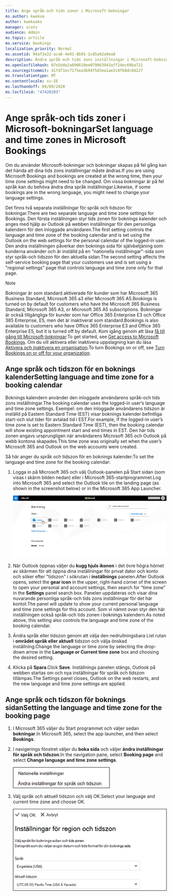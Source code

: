 ```yaml
---
title: Ange språk-och tids zoner i Microsoft-bokningar
ms.author: kwekua
author: kwekuako
manager: scotv
audience: Admin
ms.topic: article
ms.service: bookings
localization_priority: Normal
ms.assetid: 94af3e22-aca6-4e91-8b91-1cd5a02a9ea8
description: Ändra språk-och tids zons inställningar i Microsoft-bokningar. Om bokningarna skapas på fel tid kan det bero på att den inte är aktive rad.
ms.openlocfilehash: 07e5dde2a896610ee079063943aff24ec69ba721
ms.sourcegitcommit: 41fd71ec7175ea3b94f5d3ea1ae2c8fb8dc84227
ms.translationtype: MT
ms.contentlocale: sv-SE
ms.lasthandoff: 09/09/2020
ms.locfileid: "47420203"
---
```

# <a name="set-language-and-time-zones-in-microsoft-bookings"></a><span data-ttu-id="30a61-104">Ange språk-och tids zoner i Microsoft-bokningar</span><span class="sxs-lookup"><span data-stu-id="30a61-104">Set language and time zones in Microsoft Bookings</span></span>

<span data-ttu-id="30a61-105">Om du använder Microsoft-bokningar och bokningar skapas på fel gång kan det hända att dina tids zons inställningar måste ändras.</span><span class="sxs-lookup"><span data-stu-id="30a61-105">If you are using Microsoft Bookings and bookings are created at the wrong time, then your time zone settings might need to be changed.</span></span> <span data-ttu-id="30a61-106">Om vissa bokningar är på fel språk kan du behöva ändra dina språk inställningar.</span><span class="sxs-lookup"><span data-stu-id="30a61-106">Likewise, if some bookings are in the wrong language, you might need to change your language settings.</span></span>

<span data-ttu-id="30a61-107">Det finns två separata inställningar för språk och tidszon för bokningar.</span><span class="sxs-lookup"><span data-stu-id="30a61-107">There are two separate language and time zone settings for Bookings.</span></span> <span data-ttu-id="30a61-108">Den första inställningen styr tids zonen för boknings kalender och anges med hjälp av Outlook på webben inställningar för den personliga kalendern för den inloggade användaren.</span><span class="sxs-lookup"><span data-stu-id="30a61-108">The first setting controls the language and time zone of the booking calendar and is set using the Outlook on the web settings for the personal calendar of the logged-in user.</span></span> <span data-ttu-id="30a61-109">Den andra inställningen påverkar den boknings sida för självbetjäning som kunderna använder och är inställd på en "nationella inställningar"-sida som styr språk-och tidszon för den aktuella sidan.</span><span class="sxs-lookup"><span data-stu-id="30a61-109">The second setting affects the self-service booking page that your customers use and is set using a "regional settings" page that controls language and time zone only for that page.</span></span>

> [!NOTE]
> <span data-ttu-id="30a61-110">Bokningar är som standard aktiverade för kunder som har Microsoft 365 Business Standard, Microsoft 365 a3 eller Microsoft 365 A5.</span><span class="sxs-lookup"><span data-stu-id="30a61-110">Bookings is turned on by default for customers who have the Microsoft 365 Business Standard, Microsoft 365 A3, or Microsoft 365 A5 subscriptions.</span></span> <span data-ttu-id="30a61-111">Bokningar är också tillgängliga för kunder som har Office 365 Enterprise E3 och Office 365 Enterprise, E5, men det är inaktiverat som standard.</span><span class="sxs-lookup"><span data-stu-id="30a61-111">Bookings is also available to customers who have Office 365 Enterprise E3 and Office 365 Enterprise E5, but it is turned off by default.</span></span> <span data-ttu-id="30a61-112">Kom igång genom att läsa [få till gång till Microsoft-bokningar](get-access.md).</span><span class="sxs-lookup"><span data-stu-id="30a61-112">To get started, see [Get access to Microsoft Bookings](get-access.md).</span></span> <span data-ttu-id="30a61-113">Om du vill aktivera eller inaktivera uppslagning kan du läsa [Aktivera och inaktivera en organisation](turn-bookings-on-or-off.md).</span><span class="sxs-lookup"><span data-stu-id="30a61-113">To turn Bookings on or off, see [Turn Bookings on or off for your organization](turn-bookings-on-or-off.md).</span></span>

## <a name="setting-language-and-time-zone-for-a-booking-calendar"></a><span data-ttu-id="30a61-114">Ange språk och tidszon för en boknings kalender</span><span class="sxs-lookup"><span data-stu-id="30a61-114">Setting language and time zone for a booking calendar</span></span>

<span data-ttu-id="30a61-115">Boknings kalendern använder den inloggade användarens språk-och tids zons inställningar.</span><span class="sxs-lookup"><span data-stu-id="30a61-115">The booking calendar uses the logged-in user’s language and time zone settings.</span></span> <span data-ttu-id="30a61-116">Exempel: om den inloggade användarens tidszon är inställd på Eastern Standard Time (EST) visar boknings kalender befintliga start-och slut tider för avtalad tid i EST.</span><span class="sxs-lookup"><span data-stu-id="30a61-116">For example, If the logged-in user’s time zone is set to Eastern Standard Time (EST), then the booking calendar will show existing appointment start and end times in EST.</span></span> <span data-ttu-id="30a61-117">Den här tids zonen angavs ursprungligen när användarens Microsoft 365 och Outlook på webb kontona skapades.</span><span class="sxs-lookup"><span data-stu-id="30a61-117">This time zone was originally set when the user’s Microsoft 365 and Outlook on the web accounts were created.</span></span>

<span data-ttu-id="30a61-118">Så här anger du språk och tidszon för en boknings kalender:</span><span class="sxs-lookup"><span data-stu-id="30a61-118">To set the language and time zone for the booking calendar:</span></span>

1. <span data-ttu-id="30a61-119">Logga in på Microsoft 365 och välj Outlook-panelen på Start sidan (som visas i skärm bilden nedan) eller i Microsoft 365-startprogrammet.</span><span class="sxs-lookup"><span data-stu-id="30a61-119">Log into Microsoft 365 and select the Outlook tile on the landing page (as shown in the screenshot below) or in the Microsoft 365 App Launcher.</span></span>

   ![Bild av Outlook-panelen på Microsoft 365-Sidan](../media/bookings-outlook-tile.png)

1. <span data-ttu-id="30a61-121">När Outlook öppnas väljer du **kugg hjuls ikonen** i det övre högra hörnet av skärmen för att öppna dina inställningar för privat dator och konto och söker efter "tidszon" i sökrutan i **inställnings** panelen.</span><span class="sxs-lookup"><span data-stu-id="30a61-121">After Outlook opens, select the **gear icon** in the upper, right-hand corner of the screen to open your personal and account settings, then search for “time zone” in the **Settings** panel search box.</span></span> <span data-ttu-id="30a61-122">Panelen uppdateras och visar dina nuvarande personliga språk-och tids zons inställningar för det här kontot.</span><span class="sxs-lookup"><span data-stu-id="30a61-122">The panel will update to show your current personal language and time zone settings for this account.</span></span> <span data-ttu-id="30a61-123">Som vi nämnt ovan styr den här inställningen också språk-och tids zonen i boknings kalendern.</span><span class="sxs-lookup"><span data-stu-id="30a61-123">As noted above, this setting also controls the language and time zone of the booking calendar.</span></span>

1. <span data-ttu-id="30a61-124">Ändra språk eller tidszon genom att välja den nedrullningsbara List rutan i **området språk eller aktuell** tidszon och välja önskad inställning.</span><span class="sxs-lookup"><span data-stu-id="30a61-124">Change the language or time zone by selecting the drop-down arrow in the **Language or Current time zone** box and choosing the desired setting.</span></span>

1. <span data-ttu-id="30a61-125">Klicka på **Spara**.</span><span class="sxs-lookup"><span data-stu-id="30a61-125">Click **Save**.</span></span> <span data-ttu-id="30a61-126">Inställnings panelen stängs, Outlook på webben startas om och nya inställningar för språk och tidszon tillämpas.</span><span class="sxs-lookup"><span data-stu-id="30a61-126">The Settings panel closes, Outlook on the web restarts, and the new language and time zone settings are applied.</span></span>

## <a name="setting-the-language-and-time-zone-for-the-booking-page"></a><span data-ttu-id="30a61-127">Ange språk och tidszon för boknings sidan</span><span class="sxs-lookup"><span data-stu-id="30a61-127">Setting the language and time zone for the booking page</span></span>

1. <span data-ttu-id="30a61-128">I Microsoft 365 väljer du Start programmet och väljer sedan **bokningar**.</span><span class="sxs-lookup"><span data-stu-id="30a61-128">In Microsoft 365, select the app launcher, and then select **Bookings**.</span></span>

1. <span data-ttu-id="30a61-129">I navigerings fönstret väljer du **boka sida** och väljer **ändra inställningar för språk och tidszon**.</span><span class="sxs-lookup"><span data-stu-id="30a61-129">In the navigation pane, select **Booking page** and select **Change language and time zone settings**.</span></span>

   ![Skärm bild: länken Ändra språk-och tids zons inställningar](../media/bookings-region-language-timezone-settings.png)

1. <span data-ttu-id="30a61-131">Välj språk och aktuell tidszon och välj OK.</span><span class="sxs-lookup"><span data-stu-id="30a61-131">Select your language and current time zone and choose OK.</span></span>

   ![Skärm bild: språk-och tids zons inställningar](../media/bookings-region-timezone-settings.png)

